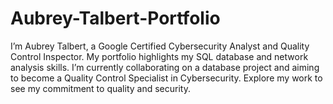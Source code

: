 # Aubrey-Talbert-Portfolio
I’m Aubrey Talbert, a Google Certified Cybersecurity Analyst and Quality Control Inspector. My portfolio highlights my SQL database and network analysis skills. I’m currently collaborating on a database project and aiming to become a Quality Control Specialist in Cybersecurity. Explore my work to see my commitment to quality and security.
